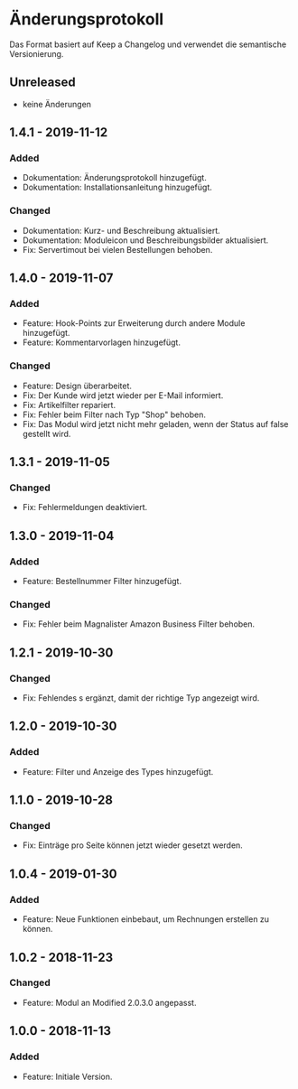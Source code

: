 # Änderungsprotokoll
Das Format basiert auf Keep a Changelog und verwendet die semantische Versionierung.

## Unreleased
- keine Änderungen

## 1.4.1 - 2019-11-12
### Added
- Dokumentation: Änderungsprotokoll hinzugefügt.
- Dokumentation: Installationsanleitung hinzugefügt.

### Changed
- Dokumentation: Kurz- und Beschreibung aktualisiert.
- Dokumentation: Moduleicon und Beschreibungsbilder aktualisiert.
- Fix: Servertimout bei vielen Bestellungen behoben.

## 1.4.0 - 2019-11-07
### Added
- Feature: Hook-Points zur Erweiterung durch andere Module hinzugefügt.
- Feature: Kommentarvorlagen hinzugefügt.

### Changed
- Feature: Design überarbeitet.
- Fix: Der Kunde wird jetzt wieder per E-Mail informiert.
- Fix: Artikelfilter repariert.
- Fix: Fehler beim Filter nach Typ "Shop" behoben.
- Fix: Das Modul wird jetzt nicht mehr geladen, wenn der Status auf false gestellt wird.

## 1.3.1 - 2019-11-05
### Changed
- Fix: Fehlermeldungen deaktiviert.

## 1.3.0 - 2019-11-04
### Added
- Feature: Bestellnummer Filter hinzugefügt.

### Changed
- Fix: Fehler beim Magnalister Amazon Business Filter behoben.

## 1.2.1 - 2019-10-30
### Changed
- Fix: Fehlendes s ergänzt, damit der richtige Typ angezeigt wird.

## 1.2.0 - 2019-10-30
### Added
- Feature: Filter und Anzeige des Types hinzugefügt.

## 1.1.0 - 2019-10-28
### Changed
- Fix: Einträge pro Seite können jetzt wieder gesetzt werden.

## 1.0.4 - 2019-01-30
### Added
- Feature: Neue Funktionen einbebaut, um Rechnungen erstellen zu können.

## 1.0.2 - 2018-11-23
### Changed
- Feature: Modul an Modified 2.0.3.0 angepasst.

## 1.0.0 - 2018-11-13
### Added
- Feature: Initiale Version.

